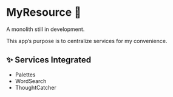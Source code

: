 # MyResource 🧰

A monolith still in development.   

This app’s purpose is to centralize services for my convenience.    

## ✨ Services Integrated

- Palettes
- WordSearch 
- ThoughtCatcher
